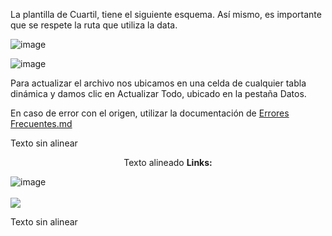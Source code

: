 La plantilla de Cuartil, tiene el siguiente esquema. Así mismo, es importante que se respete la ruta que utiliza la data.

<p align="center">
  
![image](https://github.com/ipalominog/indra/assets/143540301/05a4b042-15a9-4db7-802c-d60747312b9a)
</p>

![image](https://github.com/ipalominog/indra/assets/143540301/05a4b042-15a9-4db7-802c-d60747312b9a)

Para actualizar el archivo nos ubicamos en una celda de cualquier tabla dinámica y damos clic en Actualizar Todo, ubicado en la pestaña Datos.

En caso de error con el origen, utilizar la documentación de [Errores Frecuentes.md](https://github.com/ipalominog/indra/blob/main/Errores%20Frecuentes.md)

Texto sin alinear

<p align="center">
Texto alineado
  <b>Links:</b><br>
  
  ![image](https://github.com/ipalominog/indra/assets/143540301/05a4b042-15a9-4db7-802c-d60747312b9a)
  <br><br>
  <img src="https://78.media.tumblr.com/a2b1c618a96bc1a7f85c0df0c2becbb8/tumblr_mrowch3MIn1sbav3bo1_500.gif">
</p>

Texto sin alinear
